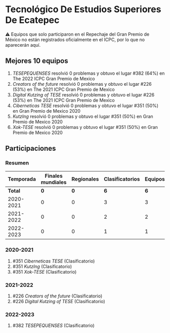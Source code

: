 # Tecnológico De Estudios Superiores De Ecatepec

:warning: Equipos que solo participaron en el Repechaje del Gran Premio de México no están registrados oficialmente en el ICPC, por lo que no aparecerán aquí.

## Mejores 10 equipos

1. _TESEPEQUENSES_ resolvió 0 problemas y obtuvo el lugar #382 (64%) en The 2022 ICPC Gran Premio de Mexico
1. _Creators of the future_ resolvió 0 problemas y obtuvo el lugar #226 (53%) en The 2021 ICPC Gran Premio de Mexico
1. _Digital Kutzing of TESE_ resolvió 0 problemas y obtuvo el lugar #226 (53%) en The 2021 ICPC Gran Premio de Mexico
1. _Ciberneticas TESE_ resolvió 0 problemas y obtuvo el lugar #351 (50%) en Gran Premio de Mexico 2020
1. _KutzIng_ resolvió 0 problemas y obtuvo el lugar #351 (50%) en Gran Premio de Mexico 2020
1. _Xok-TESE_ resolvió 0 problemas y obtuvo el lugar #351 (50%) en Gran Premio de Mexico 2020

## Participaciones

### Resumen

| Temporada | Finales mundiales | Regionales | Clasificatorios | Equipos |
| --- | --- | --- | --- | --- |
| **Total** | **0** | **0** | **6** | **6** |
| 2020-2021 | 0 | 0 | 3 | 3 |
| 2021-2022 | 0 | 0 | 2 | 2 |
| 2022-2023 | 0 | 0 | 1 | 1 |

### 2020-2021

1. #351 _Ciberneticas TESE_ (Clasificatorio)
1. #351 _KutzIng_ (Clasificatorio)
1. #351 _Xok-TESE_ (Clasificatorio)

### 2021-2022

1. #226 _Creators of the future_ (Clasificatorio)
1. #226 _Digital Kutzing of TESE_ (Clasificatorio)

### 2022-2023

1. #382 _TESEPEQUENSES_ (Clasificatorio)



